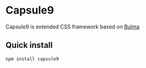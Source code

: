 # Capsule9

Capsule9 is extended CSS framework based on [Bulma](https://github.com/jgthms/bulma)


## Quick install

```sh
npm install capsule9
```